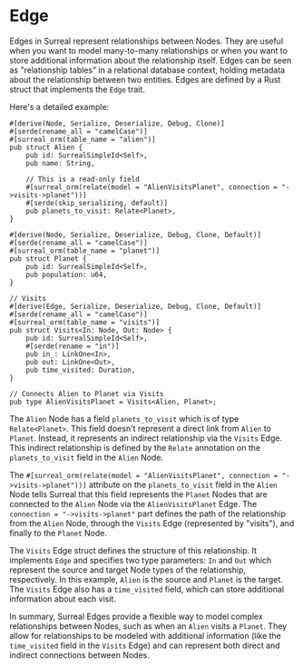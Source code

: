 # Edge

Edges in Surreal represent relationships between Nodes. They are useful when you
want to model many-to-many relationships or when you want to store additional
information about the relationship itself. Edges can be seen as "relationship
tables" in a relational database context, holding metadata about the
relationship between two entities. Edges are defined by a Rust struct that
implements the `Edge` trait.

Here's a detailed example:

```rust, ignore
#[derive(Node, Serialize, Deserialize, Debug, Clone)]
#[serde(rename_all = "camelCase")]
#[surreal_orm(table_name = "alien")]
pub struct Alien {
    pub id: SurrealSimpleId<Self>,
    pub name: String,

    // This is a read-only field
    #[surreal_orm(relate(model = "AlienVisitsPlanet", connection = "->visits->planet"))]
    #[serde(skip_serializing, default)]
    pub planets_to_visit: Relate<Planet>,
}

#[derive(Node, Serialize, Deserialize, Debug, Clone, Default)]
#[serde(rename_all = "camelCase")]
#[surreal_orm(table_name = "planet")]
pub struct Planet {
    pub id: SurrealSimpleId<Self>,
    pub population: u64,
}

// Visits
#[derive(Edge, Serialize, Deserialize, Debug, Clone, Default)]
#[serde(rename_all = "camelCase")]
#[surreal_orm(table_name = "visits")]
pub struct Visits<In: Node, Out: Node> {
    pub id: SurrealSimpleId<Self>,
    #[serde(rename = "in")]
    pub in_: LinkOne<In>,
    pub out: LinkOne<Out>,
    pub time_visited: Duration,
}

// Connects Alien to Planet via Visits
pub type AlienVisitsPlanet = Visits<Alien, Planet>;
```

The `Alien` Node has a field `planets_to_visit` which is of type
`Relate<Planet>`. This field doesn't represent a direct link from `Alien` to
`Planet`. Instead, it represents an indirect relationship via the `Visits` Edge.
This indirect relationship is defined by the `Relate` annotation on the
`planets_to_visit` field in the `Alien` Node.

The
`#[surreal_orm(relate(model = "AlienVisitsPlanet", connection = "->visits->planet"))]`
attribute on the `planets_to_visit` field in the `Alien` Node tells Surreal that
this field represents the `Planet` Nodes that are connected to the `Alien` Node
via the `AlienVisitsPlanet` Edge. The `connection = "->visits->planet"` part
defines the path of the relationship from the `Alien` Node, through the `Visits`
Edge (represented by "visits"), and finally to the `Planet` Node.

The `Visits` Edge struct defines the structure of this relationship. It
implements `Edge` and specifies two type parameters: `In` and `Out` which
represent the source and target Node types of the relationship, respectively. In
this example, `Alien` is the source and `Planet` is the target. The `Visits`
Edge also has a `time_visited` field, which can store additional information
about each visit.

In summary, Surreal Edges provide a flexible way to model complex relationships
between Nodes, such as when an `Alien` visits a `Planet`. They allow for
relationships to be modeled with additional information (like the `time_visited`
field in the `Visits` Edge) and can represent both direct and indirect
connections between Nodes.
